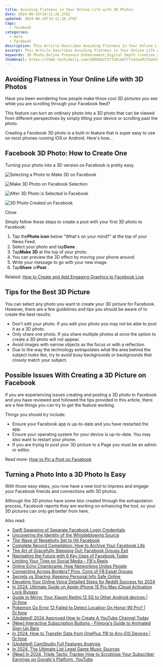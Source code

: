 ```yaml
---
title: Avoiding Flatness in Your Online Life with 3D Photos
date: 2024-06-25T14:11:26.276Z
updated: 2024-06-26T14:11:26.276Z
tags:
  - facebook
categories:
  - meta
  - facebook
description: This Article Describes Avoiding Flatness in Your Online Life with 3D Photos
excerpt: This Article Describes Avoiding Flatness in Your Online Life with 3D Photos
keywords: 3D Photo,Online Presence Enhancement,Digital Depth Creation,Interactive Photography,Multidimensional Photo Techniques,3D Digital Content Strategies,Engaging Visual Content Online
thumbnail: https://thmb.techidaily.com/58992b2f2ff28cbd7f7142aa92fbd42cf8a8200b47b4082bc718f88eefb4ff2a.jpg
---
```


## Avoiding Flatness in Your Online Life with 3D Photos

 Have you been wondering how people make those cool 3D pictures you see while you are scrolling through your Facebook feed?

 This feature can turn an ordinary photo into a 3D photo that can be viewed from different perspectives by simply tilting your device or scrolling past the photo.

 Creating a Facebook 3D photo is a built-in feature that is super easy to use on most phones running iOS or Android. Here's how...

## Facebook 3D Photo: How to Create One

Turning your photo into a 3D version on Facebook is pretty easy.

![Selecting a Photo to Make 3D on Facebook](https://static1.makeuseofimages.com/wordpress/wp-content/uploads/2021/04/Selecting-a-Photo-to-Make-3D.jpg)

![Make 3D Photo on Facebook Selection](https://static1.makeuseofimages.com/wordpress/wp-content/uploads/2021/04/Make-3D-Photo-on-Facebook.png)

![After 3D Photo is Selected in Facebook](https://static1.makeuseofimages.com/wordpress/wp-content/uploads/2021/04/After-3D-Photo-is-Selected-in-Facebook.png)

![3D Photo Created on Facebook](https://static1.makeuseofimages.com/wordpress/wp-content/uploads/2021/04/3D-Photo-Created-on-Facebook.jpg)

Close

 Simply follow these steps to create a post with your first 3D photo to Facebook:

1. Tap the**Photo icon** below "What's on your mind?" at the top of your News Feed.
2. Select your photo and tap**Done** .
3. Tap**Make 3D** at the top of your photo.
4. You can preview the 3D effect by moving your phone around.
5. Write your message to go with your new image.
6. Tap**Share** or**Post** .

 Related: [How to Create and Add Engaging Graphics to Facebook Live](https://www.makeuseof.com/how-to-add-graphics-text-facebook-live/)

## Tips for the Best 3D Picture

 You can select any photo you want to create your 3D picture for Facebook. However, there are a few guidelines and tips you should be aware of to create the best results:

* Don’t edit your photo. If you edit your photo you may not be able to post it as a 3D photo.
* Only share one photo. If you share multiple photos at once the option to create a 3D photo will not appear.
* Avoid images with narrow objects as the focus or with a reflection.
* Due to the way the technology extrapolates what the area behind the subject looks like, try to avoid busy backgrounds or backgrounds that closely match your subject.

## Possible Issues With Creating a 3D Picture on Facebook

 If you are experiencing issues creating and posting a 3D photo to Facebook and you have reviewed and followed the tips provided in this article, there are a few things you can try to get the feature working.

Things you should try include:

* Ensure your Facebook app is up-to-date and you have restarted the app.
* Ensure your operating system for your device is up-to-date. You may also want to restart your phone.
* If you are trying to post your 3D picture to a Page you must be an admin or editor.

 Read more: [How to Pin a Post on Facebook](https://www.makeuseof.com/how-to-pin-a-facebook-post/)

## Turning a Photo Into a 3D Photo Is Easy

 With those easy steps, you now have a new tool to impress and engage your Facebook friends and connections with 3D photos.

 Although the 3D photos have some blur created through the extrapolation process, Facebook reports they are working on enhancing the tool, so your 3D pictures can only get better from here.


<ins class="adsbygoogle"
     style="display:block"
     data-ad-format="autorelaxed"
     data-ad-client="ca-pub-7571918770474297"
     data-ad-slot="1223367746"></ins>



<ins class="adsbygoogle"
     style="display:block"
     data-ad-client="ca-pub-7571918770474297"
     data-ad-slot="8358498916"
     data-ad-format="auto"
     data-full-width-responsive="true"></ins>

<span class="atpl-alsoreadstyle">Also read:</span>
<div><ul>
<li><a href="https://facebook.techidaily.com/swift-swapping-of-separate-facebook-login-credentials/"><u>Swift Swapping of Separate Facebook Login Credentials</u></a></li>
<li><a href="https://facebook.techidaily.com/uncovering-the-identity-of-the-whistleblowing-source/"><u>Uncovering the Identity of the Whistleblowing Source</u></a></li>
<li><a href="https://facebook.techidaily.com/the-wave-of-negativity-set-to-hit-facebook/"><u>The Wave of Negativity Set to Hit Facebook</u></a></li>
<li><a href="https://facebook.techidaily.com/complete-record-compilation-how-to-archive-your-facebook-life/"><u>Complete Record Compilation: How to Archive Your Facebook Life</u></a></li>
<li><a href="https://facebook.techidaily.com/the-art-of-gracefully-stepping-out-facebook-groups-exit/"><u>The Art of Gracefully Stepping Out: Facebook Groups Exit</u></a></li>
<li><a href="https://facebook.techidaily.com/navigating-the-future-with-6-key-uses-of-facebook-today/"><u>Navigating the Future with 6 Key Uses of Facebook Today</u></a></li>
<li><a href="https://facebook.techidaily.com/limiting-your-time-on-social-media-fbs-reels/"><u>Limiting Your Time on Social Media - FB's Reels</u></a></li>
<li><a href="https://facebook.techidaily.com/online-echo-chambranle-how-networking-unites-people/"><u>Online Echo Chambranle: How Networking Unites People</u></a></li>
<li><a href="https://facebook.techidaily.com/connecting-across-borders-pros-cons-of-fb-expat-groups/"><u>Connecting Across Borders? Pros, Cons of FB Expat Groups</u></a></li>
<li><a href="https://facebook.techidaily.com/secrets-vs-sharing-keeping-personal-info-safe-online/"><u>Secrets vs Sharing: Keeping Personal Info Safe Online</u></a></li>
<li><a href="https://fox-boxes.techidaily.com/elevating-your-online-voice-detailed-steps-for-reddit-success-for-2024/"><u>Elevating Your Online Voice  Detailed Steps for Reddit Success for 2024</u></a></li>
<li><a href="https://activate-lock.techidaily.com/in-2024-ultimate-guide-on-apple-iphone-15-pro-max-icloud-activation-lock-bypass-by-drfone-ios/"><u>In 2024, Ultimate Guide on Apple iPhone 15 Pro Max iCloud Activation Lock Bypass</u></a></li>
<li><a href="https://screen-mirror.techidaily.com/guide-to-mirror-your-xiaomi-redmi-12-5g-to-other-android-devices-drfone-by-drfone-android/"><u>Guide to Mirror Your Xiaomi Redmi 12 5G to Other Android devices | Dr.fone</u></a></li>
<li><a href="https://pokemon-go-android.techidaily.com/pokemon-go-error-12-failed-to-detect-location-on-honor-90-pro-drfone-by-drfone-virtual-android/"><u>Pokemon Go Error 12 Failed to Detect Location On Honor 90 Pro? | Dr.fone</u></a></li>
<li><a href="https://youtube-web.techidaily.com/ed-2024-approved-how-to-create-a-youtube-channel-today/"><u>[Updated] 2024 Approved  How to Create A YouTube Channel Today</u></a></li>
<li><a href="https://facebook-record-videos.techidaily.com/new-interactive-subscription-buttons-filmoras-guide-to-animated-sign-up-bars/"><u>[New] Interactive Subscription Buttons - Filmora's Guide to Animated Sign-Up Bars</u></a></li>
<li><a href="https://android-transfer.techidaily.com/in-2024-how-to-transfer-data-from-oneplus-11r-to-any-ios-devices-drfone-by-drfone-transfer-from-android-transfer-from-android/"><u>In 2024, How to Transfer Data from OnePlus 11R to Any iOS Devices | Dr.fone</u></a></li>
<li><a href="https://visual-screen-recording.techidaily.com/updated-camstudio-full-features-analysis/"><u>[Updated] CamStudio Full Features Analysis</u></a></li>
<li><a href="https://some-guidance.techidaily.com/in-2024-the-ultimate-list-legal-game-music-sources/"><u>In 2024, The Ultimate List  Legal Game Music Sources</u></a></li>
<li><a href="https://youtube-docs.techidaily.com/n-2024-triple-tactic-tracker-how-to-scrutinize-your-subscriber-earnings-on-googles-platform-youtube/"><u>[New] In 2024, Triple Tactic Tracker  How to Scrutinize Your Subscriber Earnings on Google's Platform, YouTube</u></a></li>
</ul></div>
